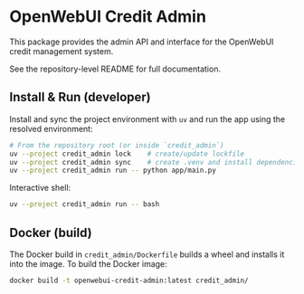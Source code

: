 # OpenWebUI Credit Admin

This package provides the admin API and interface for the OpenWebUI credit management system.

See the repository-level README for full documentation.

## Install & Run (developer)

Install and sync the project environment with `uv` and run the app using the resolved environment:

```bash
# From the repository root (or inside `credit_admin`)
uv --project credit_admin lock    # create/update lockfile
uv --project credit_admin sync    # create .venv and install dependencies
uv --project credit_admin run -- python app/main.py
```

Interactive shell:

```bash
uv --project credit_admin run -- bash
```

## Docker (build)

The Docker build in `credit_admin/Dockerfile` builds a wheel and installs it into the image. To build the Docker image:

```bash
docker build -t openwebui-credit-admin:latest credit_admin/
```

